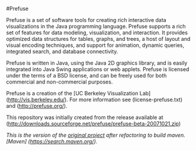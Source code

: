 #Prefuse

Prefuse is a set of software tools for creating rich interactive data 
visualizations in the Java programming language. 
Prefuse supports a rich set of features for data modeling, visualization, 
and interaction. It provides optimized data structures for tables, graphs, 
and trees, a host of layout and visual encoding techniques, and support 
for animation, dynamic queries, integrated search, and database connectivity. 

Prefuse is written in Java, using the Java 2D graphics library, and is 
easily integrated into Java Swing applications or web applets. Prefuse 
is licensed under the terms of a BSD license, and can be freely used 
for both commercial and non-commercial purposes.

Prefuse is a creation of the [UC Berkeley Visualization Lab] (http://vis.berkeley.edu/). 
For more information see (license-prefuse.txt) and (http://prefuse.org/). 

This repository was initially created from the release available at 
(http://downloads.sourceforge.net/prefuse/prefuse-beta-20071021.zip)

*This is the version of the [original project](https://github.com/prefuse/Prefuse) 
after refactoring to build maven. [Maven] (https://search.maven.org/).*